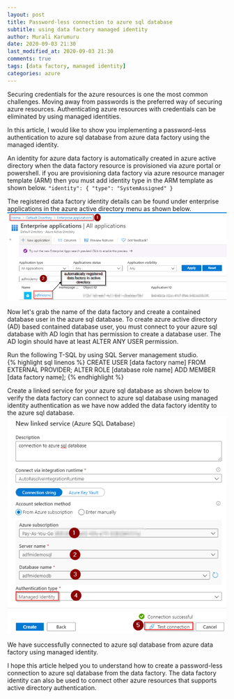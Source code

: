 ```yaml
---
layout: post
title: Password-less connection to azure sql database
subtitle: using data factory managed identity
author: Murali Karumuru
date: 2020-09-03 21:30
last_modified_at: 2020-09-03 21:30
comments: true
tags: [data factory, managed identity]
categories: azure
---
```


Securing credentials for the azure resources is one the most common challenges. Moving away from passwords is the preferred way of securing azure resources. Authenticating azure resources with credentials can be eliminated by using managed identities.

In this article, I would like to show you implementing a password-less authentication to azure sql database from azure data factory using the managed identity.

An identity for azure data factory is automatically created in azure active directory when the data factory resource is provisioned via azure portal or powershell. if you are provisioning data factory via azure resource manager template (ARM) then you must add identity type in the ARM template as shown below.  `"identity": {
        "type": "SystemAssigned"
    }`

The registered data factory identity details can be found under enterprise applications in the azure active directory menu as shown below.  
![adfmanagedidentity](../img/blog/adfmanagedidentity/azure-active-directory-adf-identity-1.PNG)

Now let's grab the name of the data factory and create a contained database user in the azure sql database. To create azure active directory (AD) based contained database user, you must connect to your azure sql database with AD login that has permission to create a database user. The AD login should have at least ALTER ANY USER permission.

Run the following T-SQL by using SQL Server management studio.  
{% highlight sql linenos %}
CREATE USER [data factory name] FROM EXTERNAL PROVIDER;
ALTER ROLE [database role name] ADD MEMBER [data factory name];
{% endhighlight %}

Create a linked service for your azure sql database as shown below to verify the data factory can connect to azure sql database using managed identity authentication as we have now added the data factory identity to the azure sql database.  
![adflinkedservice](../img/blog/adfmanagedidentity/data-factory-azure-sql-linked-service-1.PNG)

We have successfully connected to azure sql database from azure data factory using managed identity.

I hope this article helped you to understand how to create a password-less connection to azure sql database from the data factory. The data factory identity can also be used to connect other azure resources that supports active directory authentication.